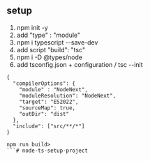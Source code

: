 ## setup 
1. npm init -y
2. add "type" : "module"
3. npm i typescript --save-dev
4. add script "build": "tsc"
5. npm i -D @types/node
6. add tsconfig.json + configuration / tsc --init
```
{
  "compilerOptions": {
    "module" : "NodeNext",
    "moduleResolution": "NodeNext",
    "target": "ES2022",
    "sourceMap": true,
    "outDir": "dist"
  },
  "include": ["src/**/*"]
}
```

```shell
npm run build>
```# node-ts-setup-project
